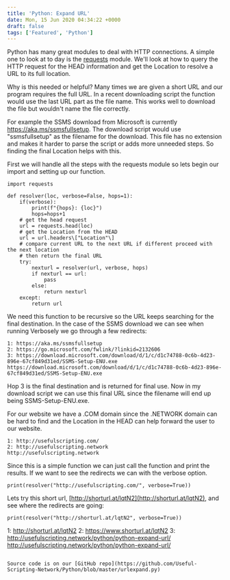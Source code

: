 ```yaml
---
title: 'Python: Expand URL'
date: Mon, 15 Jun 2020 04:34:22 +0000
draft: false
tags: ['Featured', 'Python']
---
```


Python has many great modules to deal with HTTP connections. A simple one to look at to day is the [requests](https://pypi.org/project/requests/) module. We'll look at how to query the HTTP request for the HEAD information and get the Location to resolve a URL to its full location.

Why is this needed or helpful? Many times we are given a short URL and our program requires the full URL. In a recent downloading script the function would use the last URL part as the file name. This works well to download the file but wouldn't name the file correctly.

For example the SSMS download from Microsoft is currently https://aka.ms/ssmsfullsetup. The download script would use "ssmsfullsetup" as the filename for the download. This file has no extension and makes it harder to parse the script or adds more unneeded steps. So finding the final Location helps with this.

First we will handle all the steps with the requests module so lets begin our import and setting up our function.

```
import requests

def resolver(loc, verbose=False, hops=1):
    if(verbose): 
        print(f"{hops}: {loc}") 
        hops=hops+1
    # get the head request
    url = requests.head(loc)
    # get the Location from the HEAD
    url = url.headers\["Location"\]
    # compare current URL to the next URL if different proceed with the next location
    # then return the final URL
    try:
        nexturl = resolver(url, verbose, hops)
        if nexturl == url:
            pass
        else:
            return nexturl
    except:
        return url
```

We need this function to be recursive so the URL keeps searching for the final destination. In the case of the SSMS download we can see when running Verbosely we go through a few redirects:

```
1: https://aka.ms/ssmsfullsetup
2: https://go.microsoft.com/fwlink/?linkid=2132606
3: https://download.microsoft.com/download/d/1/c/d1c74788-0c6b-4d23-896e-67cf849d31ed/SSMS-Setup-ENU.exe
https://download.microsoft.com/download/d/1/c/d1c74788-0c6b-4d23-896e-67cf849d31ed/SSMS-Setup-ENU.exe
```

Hop 3 is the final destination and is returned for final use. Now in my download script we can use this final URL since the filename will end up being SSMS-Setup-ENU.exe.

For our website we have a .COM domain since the .NETWORK domain can be hard to find and the Location in the HEAD can help forward the user to our website.

```
1: http://usefulscripting.com/
2: http://usefulscripting.network
http://usefulscripting.network
```

Since this is a simple function we can just call the function and print the results. If we want to see the redirects we can with the verbose option.

```
print(resolver("http://usefulscripting.com/", verbose=True))
```

Lets try this short url, [http://shorturl.at/lqtN2](http://shorturl.at/lqtN2), and see where the redirects are going:

```
print(resolver("http://shorturl.at/lqtN2", verbose=True))
``````
1: http://shorturl.at/lqtN2
2: https://www.shorturl.at/lqtN2
3: http://usefulscripting.network/python/python-expand-url/
http://usefulscripting.network/python/python-expand-url/
```

Source code is on our [GitHub repo](https://github.com/Useful-Scripting-Network/Python/blob/master/urlexpand.py)